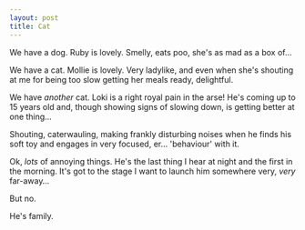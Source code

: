 ```yaml
---
layout: post
title: Cat
---
```


We have a dog. Ruby is lovely. Smelly, eats poo, she's as mad as a box of…

We have a cat.  Mollie is lovely. Very ladylike, and even when she's shouting at me for being too slow getting her meals ready, delightful.

We have *another* cat.  Loki is a right royal pain in the arse!  He's coming up to 15 years old and, though showing signs of slowing down, is getting better at one thing…

Shouting, caterwauling, making frankly disturbing noises when he finds his soft toy and engages in very focused, er… 'behaviour' with it.

Ok, *lots* of annoying things.  He's the last thing I hear at night and the first in the morning.  It's got to the stage I want to launch him somewhere very, *very* far-away…

But no.

He's family.
